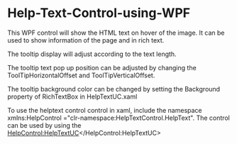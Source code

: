 # Help-Text-Control-using-WPF
This WPF control will show the HTML text on hover of the image. It can be used to show information of the page and in rich text.

The tooltip display will adjust according to the text length.

The tooltip text pop up position can be adjusted by changing the ToolTipHorizontalOffset and ToolTipVerticalOffset.

The tooltip background color can be changed by setting the Background property of RichTextBox in HelpTextUC.xaml

To use the helptext control control in xaml, include the namespace xmlns:HelpControl ="clr-namespace:HelpTextControl.HelpText". 
The control can be used by using the <HelpControl:HelpTextUC></HelpControl:HelpTextUC>
